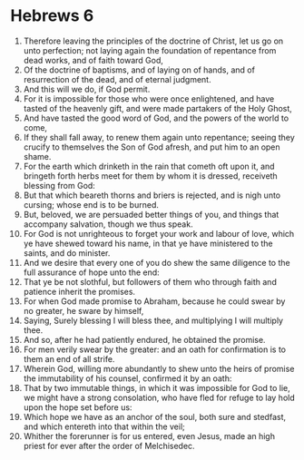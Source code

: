 ﻿# Hebrews 6
1. Therefore leaving the principles of the doctrine of Christ, let us go on unto perfection; not laying again the foundation of repentance from dead works, and of faith toward God, 
2. Of the doctrine of baptisms, and of laying on of hands, and of resurrection of the dead, and of eternal judgment. 
3. And this will we do, if God permit. 
4. For it is impossible for those who were once enlightened, and have tasted of the heavenly gift, and were made partakers of the Holy Ghost, 
5. And have tasted the good word of God, and the powers of the world to come, 
6. If they shall fall away, to renew them again unto repentance; seeing they crucify to themselves the Son of God afresh, and put him to an open shame. 
7. For the earth which drinketh in the rain that cometh oft upon it, and bringeth forth herbs meet for them by whom it is dressed, receiveth blessing from God: 
8. But that which beareth thorns and briers is rejected, and is nigh unto cursing; whose end is to be burned. 
9. But, beloved, we are persuaded better things of you, and things that accompany salvation, though we thus speak. 
10. For God is not unrighteous to forget your work and labour of love, which ye have shewed toward his name, in that ye have ministered to the saints, and do minister. 
11. And we desire that every one of you do shew the same diligence to the full assurance of hope unto the end: 
12. That ye be not slothful, but followers of them who through faith and patience inherit the promises. 
13. For when God made promise to Abraham, because he could swear by no greater, he sware by himself, 
14. Saying, Surely blessing I will bless thee, and multiplying I will multiply thee. 
15. And so, after he had patiently endured, he obtained the promise. 
16. For men verily swear by the greater: and an oath for confirmation is to them an end of all strife. 
17. Wherein God, willing more abundantly to shew unto the heirs of promise the immutability of his counsel, confirmed it by an oath: 
18. That by two immutable things, in which it was impossible for God to lie, we might have a strong consolation, who have fled for refuge to lay hold upon the hope set before us: 
19. Which hope we have as an anchor of the soul, both sure and stedfast, and which entereth into that within the veil; 
20. Whither the forerunner is for us entered, even Jesus, made an high priest for ever after the order of Melchisedec. 
